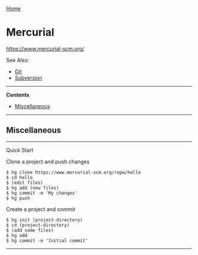 [Home](Readme.md)
# Mercurial

https://www.mercurial-scm.org/

See Also:
 - [Git](Git.md)
 - [Subversion](Subversion.md)

---

**Contents**

- [Miscellaneous](Mercurial.md#miscellaneous)

---

## Miscellaneous

---
Quick Start

Clone a project and push changes

    $ hg clone https://www.mercurial-scm.org/repo/hello
    $ cd hello
    $ (edit files)
    $ hg add (new files)
    $ hg commit -m 'My changes'
    $ hg push
    
Create a project and commit
    
    $ hg init (project-directory)
    $ cd (project-directory)
    $ (add some files)
    $ hg add
    $ hg commit -m 'Initial commit'

---
